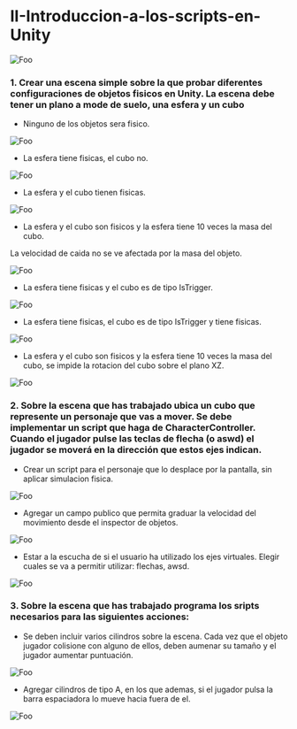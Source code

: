 # II-Introduccion-a-los-scripts-en-Unity

![Foo]()

### 1. Crear una escena simple sobre la que probar diferentes configuraciones de objetos fisicos en Unity. La escena debe tener un plano a mode de suelo, una esfera y un cubo

* Ninguno de los objetos sera fisico.


![Foo](https://i.gyazo.com/efa0c2072be08093aba42c45eb40a87f.png)


* La esfera tiene fisicas, el cubo no.

![Foo](https://github.com/alu0101127163/II-Introduccion-a-los-scripts-en-Unity/blob/main/img/1b.gif)

* La esfera y el cubo tienen fisicas.

![Foo](https://github.com/alu0101127163/II-Introduccion-a-los-scripts-en-Unity/blob/main/img/1c.gif)

* La esfera y el cubo son fisicos y la esfera tiene 10 veces la masa del cubo.
    
La velocidad de caida no se ve afectada por la masa del objeto.

![Foo](https://github.com/alu0101127163/II-Introduccion-a-los-scripts-en-Unity/blob/main/img/1d.gif)

* La esfera tiene fisicas y el cubo es de tipo IsTrigger.

![Foo](https://github.com/alu0101127163/II-Introduccion-a-los-scripts-en-Unity/blob/main/img/1e.gif)

* La esfera tiene fisicas, el cubo es de tipo IsTrigger y tiene fisicas.

![Foo](https://github.com/alu0101127163/II-Introduccion-a-los-scripts-en-Unity/blob/main/img/1f.gif)

* La esfera y el cubo son fisicos y la esfera tiene 10 veces la masa del cubo, se impide la rotacion del cubo sobre el plano XZ.

![Foo](https://github.com/alu0101127163/II-Introduccion-a-los-scripts-en-Unity/blob/main/img/1g.gif)

### 2. Sobre la escena que has trabajado ubica un cubo que represente un personaje que vas a mover. Se debe implementar un script que haga de CharacterController. Cuando el jugador pulse las teclas de flecha (o aswd) el jugador se moverá en la dirección que estos ejes indican.

* Crear un script para el personaje que lo desplace por la pantalla, sin aplicar simulacion fisica.

![Foo](https://github.com/alu0101127163/II-Introduccion-a-los-scripts-en-Unity/blob/main/img/2a.gif)

* Agregar un campo publico que permita graduar la velocidad del movimiento desde el inspector de objetos. 

![Foo](https://github.com/alu0101127163/II-Introduccion-a-los-scripts-en-Unity/blob/main/img/2b.gif)

* Estar a la escucha de si el usuario ha utilizado los ejes virtuales. Elegir cuales se va a permitir utilizar: flechas, awsd.

![Foo](https://github.com/alu0101127163/II-Introduccion-a-los-scripts-en-Unity/blob/main/img/2c.gif)


### 3. Sobre la escena que has trabajado programa los sripts necesarios para las siguientes acciones:

* Se deben incluir varios cilindros sobre la escena. Cada vez que el objeto jugador colisione con alguno de ellos, deben aumenar su tamaño y el jugador aumentar puntuación.

![Foo](https://github.com/alu0101127163/II-Introduccion-a-los-scripts-en-Unity/blob/main/img/3a.gif)

* Agregar cilindros de tipo A, en los que ademas, si el jugador pulsa la barra espaciadora lo mueve hacia fuera de el.

![Foo](https://github.com/alu0101127163/II-Introduccion-a-los-scripts-en-Unity/blob/main/img/3b.gif)

